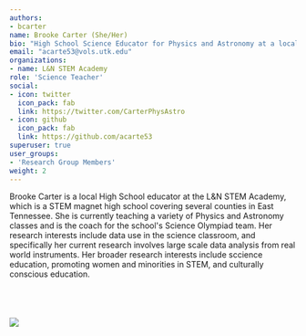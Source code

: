 ```yaml
---
authors:
- bcarter
name: Brooke Carter (She/Her)
bio: "High School Science Educator for Physics and Astronomy at a local STEM Magnet High School"
email: "acarte53@vols.utk.edu"
organizations:
- name: L&N STEM Academy
role: 'Science Teacher'
social:
- icon: twitter
  icon_pack: fab
  link: https://twitter.com/CarterPhysAstro
- icon: github
  icon_pack: fab
  link: https://github.com/acarte53
superuser: true
user_groups:
- 'Research Group Members'
weight: 2
---
```


Brooke Carter is a local High School educator at the L&N STEM Academy, which is a STEM magnet high school covering several counties in East Tennessee. She is currently teaching a variety of Physics and Astronomy classes and is the coach for the school's Science Olympiad team. Her research interests include data use in the science classroom, and specifically her current research involves large scale data analysis from real world instruments. Her broader research interests include sccience education, promoting women and minorities in STEM, and culturally conscious education.
<br>
<br>
<br>
<br>
<br>
<img src="/img/aschmidt.jpg" style = "max-width:65%"/>

